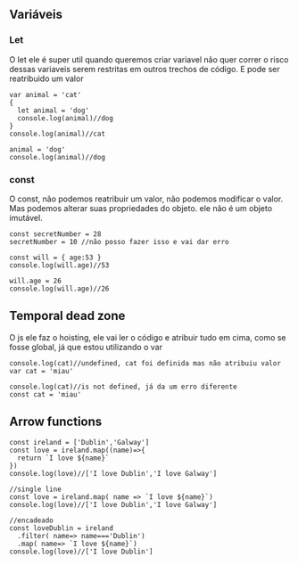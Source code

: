 ## Variáveis

### Let
O let ele é super util quando queremos criar variavel não quer correr o risco dessas variaveis serem restritas em outros trechos de código. E pode ser reatribuido um valor
```
var animal = 'cat'
{
  let animal = 'dog'
  console.log(animal)//dog
}
console.log(animal)//cat

animal = 'dog'
console.log(animal)//dog
```
### const
O const, não podemos reatribuir um valor, não podemos modificar o valor. Mas podemos alterar suas propriedades do objeto. ele não é um objeto imutável.
```
const secretNumber = 28
secretNumber = 10 //não posso fazer isso e vai dar erro

const will = { age:53 }
console.log(will.age)//53

will.age = 26
console.log(will.age)//26
```


## Temporal dead zone

O js ele faz o hoisting, ele vai ler o código e atribuir tudo em cima, como se fosse global, já que estou utilizando o var

```
console.log(cat)//undefined, cat foi definida mas não atribuiu valor
var cat = 'miau'

console.log(cat)//is not defined, já da um erro diferente
const cat = 'miau'
```


## Arrow functions

```
const ireland = ['Dublin','Galway']
const love = ireland.map((name)=>{
  return `I love ${name}`
})
console.log(love)//['I love Dublin','I love Galway']

//single line
const love = ireland.map( name => `I love ${name}`)
console.log(love)//['I love Dublin','I love Galway']

//encadeado
const loveDublin = ireland
  .filter( name=> name==='Dublin')
  .map( name=> `I love ${name}`)
console.log(love)//['I love Dublin']
```
